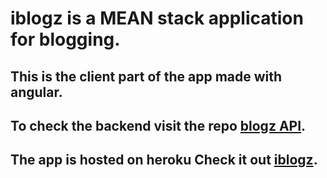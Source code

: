 # iblogz is a MEAN stack application for blogging.
## This is the client part of the app made with angular.
## To check the backend visit the repo [blogz API](https://github.com/NotAhmedNasr/Blogz).
## The app is hosted on heroku Check it out [iblogz](https://iblogz.herokuapp.com).
